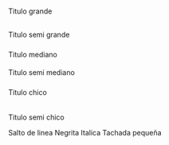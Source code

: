 <h1></h1> Titulo grande
<h2></h2> Titulo semi grande
<h3></h3> Titulo mediano
<h4></h4> Titulo semi mediano
<h5></h5> Titulo chico
<h6></h6> Titulo semi chico

<p> Salto de linea
<b></b> Negrita
<i></i> Italica
<strike></strike> Tachada
<small></small> pequeña	